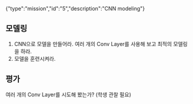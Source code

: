 {"type":"mission","id":"5","description":"CNN modeling"}
## 모델링
1. CNN으로 모델을 만들어라. 여러 개의 Conv Layer를 사용해 보고 최적의 모델링을 하라.
2. 모델을 훈련시켜라.
## 평가
여러 개의 Conv Layer를 시도해 봤는가? (학생 관찰 필요)
